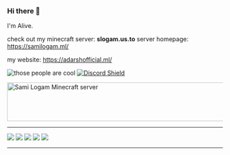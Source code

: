 ### Hi there 👋

I'm Alive. 

check out my minecraft server: **slogam.us.to**
server homepage: https://samilogam.ml/ 

my website: https://adarshofficial.ml/

<img src="https://komarev.com/ghpvc/?username=aadi-mone&label=Profile%20views&color=0e75b6&style=flat" alt="those people are cool" /> [![Discord Shield](https://discord.com/api/guilds/923189711479119902/widget.png)](https://discord.gg/7u8N34QRXz)

<a href="https://minecraftservers.org/server/638277" target="_blank"><img src="https://status.minecraftservers.org/classic/638277.png" alt="Sami Logam Minecraft server" width="540" height="90" /></a>



---
![](httpstps://github-profile-summary-cards.vercel.app/api/cards/profile-details?username=Aadi-mone&theme=nord_dark)
![](https://github-profile-summary-cards.vercel.app/api/cards/repos-per-language?username=Aadi-mone&theme=nord_dark)
![](https://github-profile-summary-cards.vercel.app/api/cards/most-commit-language?username=Aadi-mone&theme=nord_dark)
![](https://github-profile-summary-cards.vercel.app/api/cards/stats?username=Aadi-mone&theme=nord_dark)
![](https://github-profile-summary-cards.vercel.app/api/cards/productive-time?username=Aadi-mone&theme=nord_dark)

---

